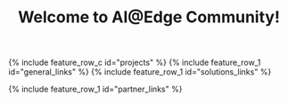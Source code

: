 ﻿---
layout: splash
permalink: /
title:
header:
  overlay_color: "white"
  overlay_image: /assets/images/MAIN_overlay.PNG
  actions:
    - label: "Learn more"
      url: "/docs/aiatedge/"
title: Welcome to AI@Edge Community!
excerpt:
  Find the resources you need to create solutions using intelligence at the edge through combinations of hardware, machine learning (ML), artificial intelligence (AI) and Microsoft Azure services.

projects:
  title: Get started with our latest projects
  content:
    - image_path: /assets/images/MaskDetectionLogo.jpg
      alt: "COVID-19 Mask Detection Model"
      title: "COVID-19 Mask Detection Model"
      excerpt: Train and deploy a model using Custom Vision to detect if a person is wearing the proper face protection for COVID-19. Find the project on GitHub <a href="https://github.com/retkowsky/MaskDetection">here</a>
      url: https://github.com/retkowsky/MaskDetection
    - image_path: /assets/images/PROJECT_workplace_safety.png
      alt: "Partnering with Purdue"
      title: "Partnering with Purdue"
      excerpt: MS partners with Purdue University to publish a project on the Workplace Safety (PPE) model using the Vision AI Dev Kit and Custom Vision. Read the published article <a href="https://www.sciencedirect.com/science/article/pii/S2351978920310556">here</a>
      url: /docs/workplace_safety/
    - image_path: /assets/images/JetsonObjectDetectionPreview.png
      alt: "Custom Object Detection with Jetson Nano"
      title: "Custom Object Detection with Jetson Nano"
      excerpt: Detect any thing at any time using a Camera Serial Interface Infrared Camera on an NVIDIA Jetson Nano with Azure IoT and Cognitive Services.
      url: /docs/jetson_object_detection/
    - image_path: /assets/images/projects-iot-central.jpg
      alt: "Azure IoT Central PnP Provisioning"
      title: "Azure IoT Central PnP Provisioning"
      excerpt: Learn how to connect and manage Vision AI Dev Kit with Azure IoT Central PnP module
      url: /docs/vaidk_iot_central/
    - image_path: /assets/images/rpi_basic.jpg
      alt: "Azure IoT Edge on Raspian Buster"
      title: "Azure IoT Edge on Raspian Buster"
      excerpt: Azure IoT Edge on Raspian Buster
      url: /docs/rpi_buster
    - image_path: /assets/images/ONNX_project.PNG
      alt: "Run ONNX model with Jetson Nano"
      title: "Run ONNX model with Jetson Nano"
      excerpt: Get started with ONNX framework and NVIDIA Jetson Nano
      url: /docs/jetsonnano/
    - image_path: /assets/images/rpi-cluster.PNG
      alt: "Kubernetes Cluster on Raspberry Pi"
      title: "Kubernetes Cluster on Raspberry Pi"
      excerpt: Build a Kubernetes "Intelligent Edge" Cluster on Raspberry Pi
      url: /docs/rpi_kubernetes/
    - image_path: /assets/images/WN_audio.PNG
      alt: "Audio based anomaly detection"
      title: "Audio based anomaly detection"
      excerpt: Learn how to record audio samples and create an audio AI model
      url: /docs/water_level/
    - image_path: /assets/images/WinML.PNG
      alt: "Run ONNX and WinML on Windows"
      title: "Run ONNX and WinML on Windows"
      excerpt: Run Windows ML inferencing in an Azure IoT Edge module running on Windows
      url: /docs/winml/
    - image_path: /assets/images/PM_all.png
      alt: "See all example projects"
      title: "See all example projects"
      excerpt: "See full example project list involving multiple different devices and solution areas"
      url: "/docs/hw_examples/"


visionatedge_links:
  class: "light-gray"

general_links:
  title: I want to
  content:
    - image_path: assets/images/Newpost3.png
      alt: "Find or build an AI@Edge Device"
      title: "Find or build an AI@Edge Device"
      excerpt: "Find existing hardware and developer kits, or use resources and best practices to  build intelligent edge capable hardware"
      url: "/docs/hardware/"
    - image_path: /assets/images/newpost6.png
      alt: "Build an AI/ML model"
      title: "Build an AI/ML model"
      excerpt: "Take advantage of the faster inference times an AI@Edge device offers by learning more about ML models, the ML frameworks supported by different devices, and the tools used for training models"
      url: "/docs/ai/"
    - image_path: assets/images/projects.PNG
      alt: "Get started"
      title: "Get started"
      excerpt: "Ready to go? Get started with concrete examples that provide you an example of running AI model in a device"
      url: "/docs/hw_examples/"
      
      
solutions_links:
  title: Learn more
  content:
    - image_path: assets/images/Newpost1.png
      alt: "What is AI@Edge"
      title: "What is AI@Edge?"
      excerpt: "See how a device taking advantage of AI@Edge differs from a traditional IoT device"
      url: "/docs/aiatedge/"
    - image_path: assets/images/MAIN_onnx.PNG
      alt: "Get started with ONNX"
      title: "Get started with ONNX"
      excerpt: "ONNX is an open format to represent both deep learning and traditional models. ONNX helps to solve the challenge of hardware dependency related to AI models and enables deploying same AI models to several HW accelerated targets"
      url: "/docs/onnx/"
    - image_path: assets/images/Newpost2.png
      alt: "Operate and maintain an AI@Edge solution"
      title: "Operate and maintain an AI@Edge solution"
      excerpt: "To take advantage of the fast turn around, offine capabilities and filtered data AI@Edge devices offer, Azure IoT Edge helps containerize, deploy, and manage cloud services"
      url: "/docs/azureiot/"

partner_links:
  title: Become part of the community
  content:
    - image_path: assets/images/community.png
      alt: "Join the AI@Edge community"
      title: "Join the AI@Edge community"
      excerpt: Hear the latest solution and services news for Azure and Windows IoT, share your thoughts, and get help from the community
      url: "https://techcommunity.microsoft.com/t5/IoT-Devices/bd-p/HardwareEngineering"
    - image_path: /assets/images/events.png
      alt: "Participate in Live Events"
      title: "Participate in Live Events"
      excerpt: "Learn about in-person events and conferences covering AI@Edge"
      url: "/docs/liveevents/"
    - image_path: /assets/images/calls.png
      alt: "Dial in to calls"
      title: "Dial in to calls"
      excerpt: "Join bi-weekly Intelligent Edge Brief calls"
      url: "/docs/telcos/"
---

{% include feature_row_c id="projects" %}
{% include feature_row_1 id="general_links" %}
{% include feature_row_1 id="solutions_links" %}
<!-- <div class="bgimg"> -->
{% include feature_row_1 id="partner_links" %}
<!-- </div> -->

